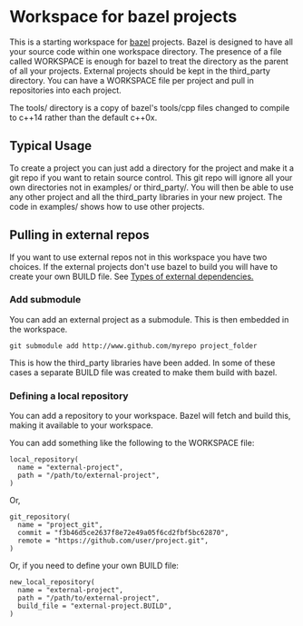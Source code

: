 # Workspace for bazel projects

This is a starting workspace for [bazel](http://bazel.io) projects.
Bazel is designed to have all your source code within one workspace
directory. The presence of a file called WORKSPACE is enough for bazel
to treat the directory as the parent of all your projects. External
projects should be kept in the third\_party directory. You can have a
WORKSPACE file per project and pull in repositories into each project.

The tools/ directory is a copy of bazel's tools/cpp files changed to
compile to c++14 rather than the default c++0x.
 
## Typical Usage

To create a project you can just add a directory for the project and
make it a git repo if you want to retain source control. This git repo
will ignore all your own directories not in examples/ or third\_party/.
You will then be able to use any other project and all the third\_party
libraries in your new project. The code in examples/ shows how to use
other projects.

## Pulling in external repos

If you want to use external repos not in this workspace you have two
choices. If the external projects don't use bazel to build you will
have to create your own BUILD file. See
[Types of external dependencies.](http://www.bazel.io/docs/external.html#types-of-external-dependencies)

### Add submodule
You can add an external project as a submodule. This is then embedded in the workspace. 

    git submodule add http://www.github.com/myrepo project_folder

This is how the third\_party libraries have been added. In some of
these cases a separate BUILD file was created to make them build with
bazel.

### Defining a local repository 

You can add a repository to your workspace. Bazel will fetch and build
this, making it available to your workspace.

You can add something like the following to the WORKSPACE file:

    local_repository(
      name = "external-project",
      path = "/path/to/external-project",
    )

Or,

    git_repository(
      name = "project_git",
      commit = "f3b46d5ce2637f8e72e49a05f6cd2fbf5bc62870",
      remote = "https://github.com/user/project.git",
    )

Or, if you need to define your own BUILD file:

    new_local_repository(
      name = "external-project",
      path = "/path/to/external-project",
      build_file = "external-project.BUILD",
    )
